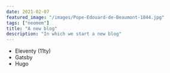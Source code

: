 ```yaml
---
date: 2021-02-07
featured_image: "/images/Pope-Edouard-de-Beaumont-1844.jpg"
tags: ["neomem"]
title: "A new blog"
description: "In which we start a new blog"
---
```


- Eleventy (11ty)
- Gatsby
- Hugo